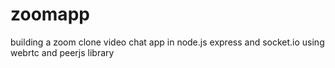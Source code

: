 # zoomapp
building a zoom clone video chat app in node.js express and socket.io using webrtc and peerjs library
